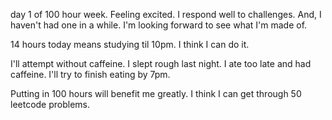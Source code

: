 day 1 of 100 hour week. Feeling excited. I respond well to challenges. And, I
haven't had one in a while. I'm looking forward to see what I'm made of.

14 hours today means studying til 10pm. I think I can do it.

I'll attempt without caffeine. I slept rough last night. I ate too late and had
caffeine. I'll try to finish eating by 7pm.

Putting in 100 hours will benefit me greatly. I think I can get through 50
leetcode problems.
